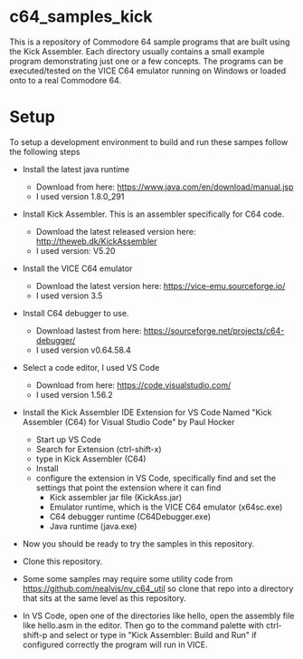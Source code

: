 # c64_samples_kick
This is a repository of Commodore 64 sample programs that are built using the Kick Assembler.  Each directory usually contains a small example program demonstrating just one or a few concepts.  The programs can be executed/tested on the VICE C64 emulator running on Windows or loaded onto to a real Commodore 64.

# Setup
To setup a development environment to build and run these sampes follow the following steps

- Install the latest java runtime
  - Download from here: https://www.java.com/en/download/manual.jsp
  - I used version 1.8.0_291

- Install Kick Assembler.  This is an assembler specifically for C64 code.
  - Download the latest released version here: http://theweb.dk/KickAssembler
  - I used version: V5.20  

- Install the VICE C64 emulator 
  - Download the latest version here: https://vice-emu.sourceforge.io/
  - I used version 3.5

- Install C64 debugger to use.
  - Download lastest from here: https://sourceforge.net/projects/c64-debugger/
  - I used version v0.64.58.4

- Select a code editor, I used VS Code
  - Download from here: https://code.visualstudio.com/
  - I used version 1.56.2

- Install the Kick Assembler IDE Extension for VS Code Named "Kick Assembler (C64) for Visual Studio Code" by Paul Hocker
  - Start up VS Code
  - Search for Extension (ctrl-shift-x) 
  - type in Kick Assembler (C64)
  - Install
  - configure the extension in VS Code, specifically find and set the settings that point the extension where it can find
    - Kick assembler jar file (KickAss.jar)
    - Emulator runtime, which is the VICE C64 emulator (x64sc.exe)
    - C64 debugger runtime (C64Debugger.exe)
    - Java runtime (java.exe) 
    
- Now you should be ready to try the samples in this repository.

- Clone this repository.
- Some some samples may require some utility code from https://github.com/nealvis/nv_c64_util so clone that repo into a directory that sits at the same level as this repository.
- In VS Code, open one of the directories like hello, open the assembly file like hello.asm in the editor.  Then go to the command palette with ctrl-shift-p and select or type in "Kick Assembler: Build and Run" if configured correctly the program will run in VICE.
